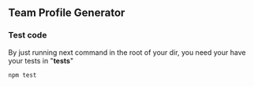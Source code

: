 ## Team Profile Generator

### Test code
By just running next command in the root of your dir, you need your have your tests in "__tests__"
```
npm test
```
